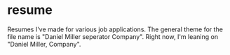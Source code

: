 # resume
Resumes I've made for various job applications. The general theme for the file name is "Daniel Miller seperator Company". Right now, I'm leaning on "Daniel Miller, Company". 
